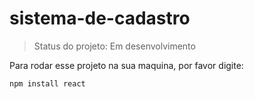 # sistema-de-cadastro

>Status do projeto: Em desenvolvimento

Para rodar esse projeto na sua maquina, por favor digite:

```
npm install react
```
